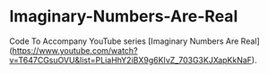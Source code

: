 # Imaginary-Numbers-Are-Real
Code To Accompany YouTube series [Imaginary Numbers Are Real] (https://www.youtube.com/watch?v=T647CGsuOVU&list=PLiaHhY2iBX9g6KIvZ_703G3KJXapKkNaF).
